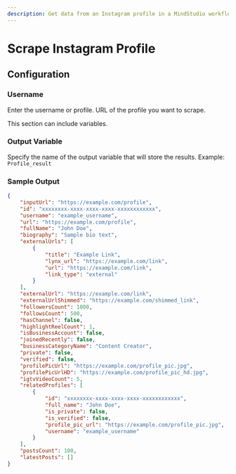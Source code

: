 ```yaml
---
description: Get data from an Instagram profile in a MindStudio workflow
---
```


# Scrape Instagram Profile

## Configuration

### Username

Enter the username or profile. URL of the profile you want to scrape.&#x20;

This section can include variables.

### Output Variable

Specify the name of the output variable that will store the results. Example: `Profile_result`

### Sample Output

```json
{
    "inputUrl": "https://example.com/profile",
    "id": "xxxxxxxx-xxxx-xxxx-xxxx-xxxxxxxxxxxx",
    "username": "example_username",
    "url": "https://example.com/profile",
    "fullName": "John Doe",
    "biography": "Sample bio text",
    "externalUrls": [
        {
            "title": "Example Link",
            "lynx_url": "https://example.com/link",
            "url": "https://example.com/link",
            "link_type": "external"
        }
    ],
    "externalUrl": "https://example.com/link",
    "externalUrlShimmed": "https://example.com/shimmed_link",
    "followersCount": 1000,
    "followsCount": 500,
    "hasChannel": false,
    "highlightReelCount": 1,
    "isBusinessAccount": false,
    "joinedRecently": false,
    "businessCategoryName": "Content Creator",
    "private": false,
    "verified": false,
    "profilePicUrl": "https://example.com/profile_pic.jpg",
    "profilePicUrlHD": "https://example.com/profile_pic_hd.jpg",
    "igtvVideoCount": 5,
    "relatedProfiles": [
        {
            "id": "xxxxxxxx-xxxx-xxxx-xxxx-xxxxxxxxxxxx",
            "full_name": "John Doe",
            "is_private": false,
            "is_verified": false,
            "profile_pic_url": "https://example.com/profile_pic.jpg",
            "username": "example_username"
        }
    ],
    "postsCount": 100,
    "latestPosts": []
}
```
